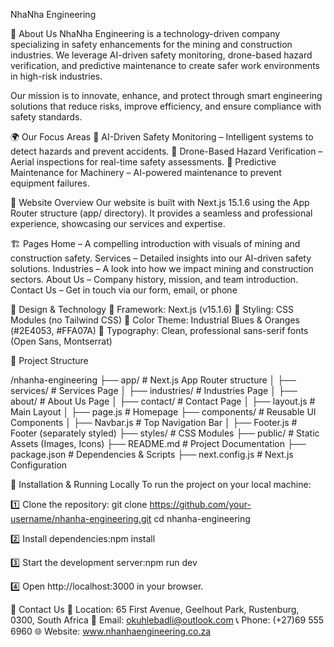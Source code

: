 NhaNha Engineering

🚀 About Us
NhaNha Engineering is a technology-driven company specializing in safety enhancements for the mining and construction industries. We leverage AI-driven safety monitoring, drone-based hazard verification, and predictive maintenance to create safer work environments in high-risk industries.

Our mission is to innovate, enhance, and protect through smart engineering solutions that reduce risks, improve efficiency, and ensure compliance with safety standards.


🌍 Our Focus Areas
🔹 AI-Driven Safety Monitoring – Intelligent systems to detect hazards and prevent accidents.
🔹 Drone-Based Hazard Verification – Aerial inspections for real-time safety assessments.
🔹 Predictive Maintenance for Machinery – AI-powered maintenance to prevent equipment failures.


📌 Website Overview
Our website is built with Next.js 15.1.6 using the App Router structure (app/ directory). It provides a seamless and professional experience, showcasing our services and expertise.

🏗️ Pages
Home – A compelling introduction with visuals of mining and construction safety.
Services – Detailed insights into our AI-driven safety solutions.
Industries – A look into how we impact mining and construction sectors.
About Us – Company history, mission, and team introduction.
Contact Us – Get in touch via our form, email, or phone


🎨 Design & Technology
🔹 Framework: Next.js (v15.1.6)
🔹 Styling: CSS Modules (no Tailwind CSS)
🔹 Color Theme: Industrial Blues & Oranges (#2E4053, #FFA07A)
🔹 Typography: Clean, professional sans-serif fonts (Open Sans, Montserrat)



📂 Project Structure

/nhanha-engineering
 ├── app/                     # Next.js App Router structure
 │   ├── services/            # Services Page
 │   ├── industries/          # Industries Page
 │   ├── about/               # About Us Page
 │   ├── contact/             # Contact Page
 │   ├── layout.js            # Main Layout
 │   ├── page.js              # Homepage
 ├── components/              # Reusable UI Components
 │   ├── Navbar.js            # Top Navigation Bar
 │   ├── Footer.js            # Footer (separately styled)
 ├── styles/                  # CSS Modules
 ├── public/                  # Static Assets (Images, Icons)
 ├── README.md                # Project Documentation
 ├── package.json             # Dependencies & Scripts
 ├── next.config.js           # Next.js Configuration




🔧 Installation & Running Locally
To run the project on your local machine:

1️⃣ Clone the repository: git clone https://github.com/your-username/nhanha-engineering.git
cd nhanha-engineering

2️⃣ Install dependencies:npm install


3️⃣ Start the development server:npm run dev


4️⃣ Open http://localhost:3000 in your browser.


📩 Contact Us
📍 Location: 65 First Avenue, Geelhout Park, Rustenburg, 0300, South Africa
📧 Email: okuhlebadli@outlook.com
📞 Phone: (+27)69 555 6960
🌐 Website: www.nhanhaengineering.co.za


